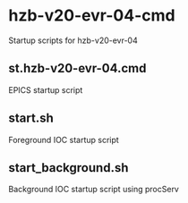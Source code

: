 # hzb-v20-evr-04-cmd

Startup scripts for hzb-v20-evr-04

## st.hzb-v20-evr-04.cmd

EPICS startup script

## start.sh

Foreground IOC startup script

## start_background.sh

Background IOC startup script using procServ

